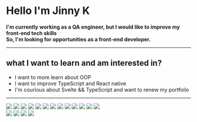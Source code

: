 # Hello I'm Jinny K

**I'm currently working as a QA engineer, but I would like to improve my front-end tech skills <br>
So, I'm looking for opportunities as a front-end developer.**<br>

---

## what I want to learn and am interested in? 
- I want to more learn about OOP
- I want to improve TypeScript and React native
- I'm courious about Svelte && TypeScript and want to renew my portfoilo 
---

<div>
<img src="https://img.shields.io/badge/TypeScript-blue?style=for-the-badge&logo=TypeScript&logoColor=white">
<img src="https://img.shields.io/badge/JavaScript-yellow?style=for-the-badge&logo=JavaScript&logoColor=white">
<img src="https://img.shields.io/badge/React-blue?style=for-the-badge&color=blue&logo=React&logoColor=white">
<img src="https://img.shields.io/badge/CSS-blue?style=for-the-badge&logo=CSS3&logoColor=white">
<img src="https://img.shields.io/badge/HTML5-red?style=for-the-badge&logo=HTML5&logoColor=white">
<img src="https://img.shields.io/badge/Next.Js-black?style=for-the-badge&color=black&logo=Next.Js&logoColor=white">
<img src="https://img.shields.io/badge/Redux-764ABC?style=for-the-badge&color=764ABC&logo=Redux&logoColor=white">
<img src="https://img.shields.io/badge/Node.Js-339933?style=for-the-badge&color=339933&logo=Node.Js&logoColor=white">
<img src="https://img.shields.io/badge/SQLite-003B57?style=for-the-badge&color=003B57&logo=SQLite&logoColor=white">
<img src="https://img.shields.io/badge/Jest-C21325?style=for-the-badge&color=C21325&logo=Jest&logoColor=white">
<img src="https://img.shields.io/badge/Auth0-EB5424?style=for-the-badge&color=EB5424&logo=Auth0&logoColor=white">
<img src="https://img.shields.io/badge/Sass-CC6699?style=for-the-badge&color=CC6699&logo=Sass&logoColor=white">
<img src="https://img.shields.io/badge/Heroku-430098?style=for-the-badge&color=430098&logo=Heroku&logoColor=white">
</div>

<div>
<a href="https://www.linkedin.com/in/jinhee-kim-b336aa183/" target="_blank"><img src="https://img.shields.io/badge/-LinkedIn-blue?style=flat-square&logo=Linkedin&logoColor=white&link=https://www.linkedin.com/in/jinhee-kim-b336aa183/"></a>
<a href="https://twitter.com/jinnyk015/" target="_blank"><img src="https://img.shields.io/badge/-Twitter-7a68cc?style=flat-square&logo=Twitter&logoColor=white&link=https://twitter.com/jinnyk015/"></a>
<a href="https://jinnykim015@gmail.com" target="_blank"><img src="https://img.shields.io/badge/Gmail-red?style=flat-square&logo=Gmail&logoColor=white&link=https://jinnykim015@gmail.com"></a>
<a href="https://jinnyk015.github.io/JinnyK015/" target="_blank"><img src="https://img.shields.io/badge/Study Blog-FF9D00?style=flat-square&logo=Medium&logoColor=white&link=https://jinnyk015.github.io/JinnyK015/"></a>
</div>
